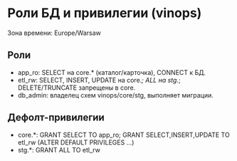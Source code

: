 # Роли БД и привилегии (vinops)
Зона времени: Europe/Warsaw

## Роли
- app_ro: SELECT на core.* (каталог/карточка), CONNECT к БД.
- etl_rw: SELECT, INSERT, UPDATE на core.*; ALL на stg.*; DELETE/TRUNCATE запрещены в core.
- db_admin: владелец схем vinops/core/stg, выполняет миграции.

## Дефолт-привилегии
- core.*: GRANT SELECT TO app_ro; GRANT SELECT,INSERT,UPDATE TO etl_rw (ALTER DEFAULT PRIVILEGES ...)
- stg.*: GRANT ALL TO etl_rw
